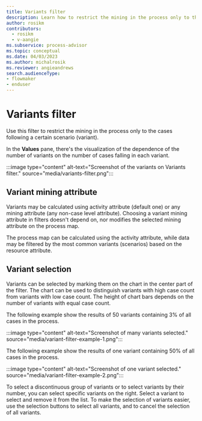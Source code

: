 ```yaml
---
title: Variants filter
description: Learn how to restrict the mining in the process only to the cases following a certain scenario in the Process Mining desktop app.
author: rosikm
contributors:
  - rosikm
  - v-aangie
ms.subservice: process-advisor
ms.topic: conceptual
ms.date: 04/03/2023
ms.author: michalrosik
ms.reviewer: angieandrews
search.audienceType:
- flowmaker
- enduser
---
```


# Variants filter

Use this filter to restrict the mining in the process only to the cases following a certain scenario (variant).

In the **Values** pane, there's the visualization of the dependence of the number of variants on the number of cases falling in each variant.

:::image type="content" alt-text="Screenshot of the variants on Variants filter." source="media/variants-filter.png":::

## Variant mining attribute

Variants may be calculated using activity attribute (default one) or any mining attribute (any non-case level attribute). Choosing a variant mining attribute in filters doesn't depend on, nor modifies the selected mining attribute on the process map.

The process map can be calculated using the activity attribute, while data may be filtered by the most common variants (scenarios) based on the resource attribute.

## Variant selection

Variants can be selected by marking them on the chart in the center part of the filter. The chart can be used to distinguish variants with high case count from variants with low case count. The height of chart bars depends on the number of variants with equal case count.

The following example show the results of 50 variants containing 3% of all cases in the process.

:::image type="content" alt-text="Screenshot of many variants selected." source="media/variant-filter-example-1.png":::

The following example show the results of one variant containing 50% of all cases in the process.

:::image type="content" alt-text="Screenshot of one variant selected." source="media/variant-filter-example-2.png":::

To select a discontinuous group of variants or to select variants by their number, you can select specific variants on the right. Select a variant to select and remove it from the list. To make the selection of variants easier, use the selection buttons to select all variants, and to cancel the selection of all variants.

